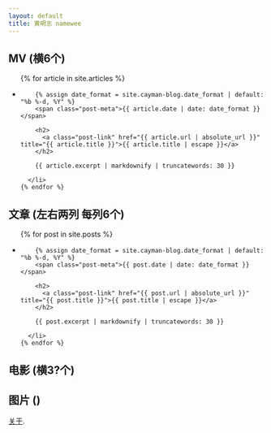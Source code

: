 ```yaml
---
layout: default
title: 黄明志 namewee
---
```


## MV (横6个)
<ul class="post-list">
    {% for article in site.articles %}
      <li>

        {% assign date_format = site.cayman-blog.date_format | default: "%b %-d, %Y" %}
        <span class="post-meta">{{ article.date | date: date_format }}</span>

        <h2>
          <a class="post-link" href="{{ article.url | absolute_url }}" title="{{ article.title }}">{{ article.title | escape }}</a>
        </h2>

        {{ article.excerpt | markdownify | truncatewords: 30 }}

      </li>
    {% endfor %}
</ul>

## 文章 (左右两列 每列6个)
<ul class="post-list">
    {% for post in site.posts %}
      <li>

        {% assign date_format = site.cayman-blog.date_format | default: "%b %-d, %Y" %}
        <span class="post-meta">{{ post.date | date: date_format }}</span>

        <h2>
          <a class="post-link" href="{{ post.url | absolute_url }}" title="{{ post.title }}">{{ post.title | escape }}</a>
        </h2>

        {{ post.excerpt | markdownify | truncatewords: 30 }}

      </li>
    {% endfor %}
</ul>

## 电影 (横3?个)

## 图片 ()

[关于](./pages/about.html).

<!--
1，图片 历年变化
2，视频
3，新闻
-->
